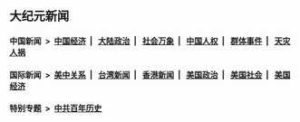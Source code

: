 ## 大纪元新闻

#### 中国新闻 &nbsp;>&nbsp; [中国经济](indexes/ncid283/README.md?08261245) &nbsp;| &nbsp; [大陆政治](indexes/ncid277/README.md?08261245) &nbsp;| &nbsp; [社会万象](indexes/ncid282/README.md?08261245) &nbsp;| &nbsp; [中国人权](indexes/ncid278/README.md?08261245) &nbsp;| &nbsp; [群体事件](indexes/ncid279/README.md?08261245) &nbsp;| &nbsp; [天灾人祸](indexes/ncid280/README.md?08261245)

#### 国际新闻 &nbsp;>&nbsp; [美中关系](indexes/nf1412576/README.md?08261245) &nbsp;| &nbsp; [台湾新闻](indexes/ncid1349361/README.md?08261245) &nbsp;| &nbsp; [香港新闻](indexes/ncid1349362/README.md?08261245) &nbsp;| &nbsp; [美国政治](indexes/ncid1078159/README.md?08261245) &nbsp;| &nbsp; [美国社会](indexes/ncid1078160/README.md?08261245) &nbsp;| &nbsp; [美国经济](indexes/ncid1078158/README.md?08261245)

#### 特别专题 &nbsp;>&nbsp; [中共百年历史](https://github.com/easy2view/epoch-special/blob/master/README.md?08261245)  
